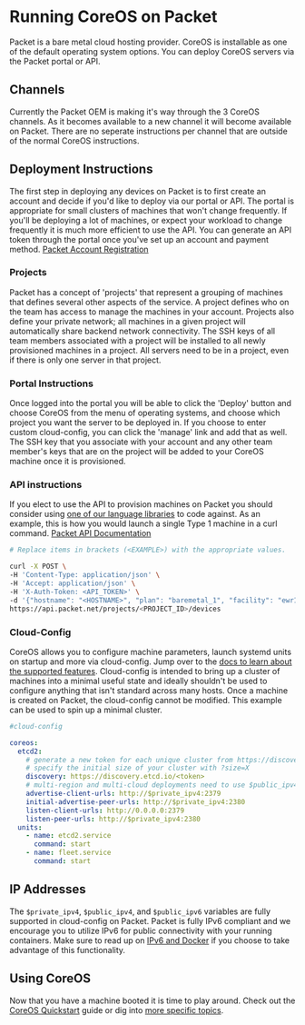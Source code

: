 # Running CoreOS on Packet 

Packet is a bare metal cloud hosting provider. CoreOS is installable as one of the default operating system options. You can deploy CoreOS servers via the Packet portal or API. 

## Channels
Currently the Packet OEM is making it's way through the 3 CoreOS channels. As it becomes available to a new channel it will become available on Packet. There are no seperate instructions per channel that are outside of the normal CoreOS instructions. 

## Deployment Instructions
The first step in deploying any devices on Packet is to first create an account and decide if you'd like to deploy via our portal or API. The portal is appropriate for small clusters of machines that won't change frequently. If you'll be deploying a lot of machines, or expect your workload to change frequently it is much more efficient to use the API. You can generate an API token through the portal once you've set up an account and payment method. [Packet Account Registration](https://app.packet.net/#/registration)

### Projects
Packet has a concept of 'projects' that represent a grouping of machines that defines several other aspects of the service. A project defines who on the team has access to manage the machines in your account. Projects also define your private network; all machines in a given project will automatically share backend network connectivity. The SSH keys of all team members associated with a project will be installed to all newly provisioned machines in a project. All servers need to be in a project, even if there is only one server in that project.

### Portal Instructions
Once logged into the portal you will be able to click the 'Deploy' button and choose CoreOS from the menu of operating systems, and choose which project you want the server to be deployed in. If you choose to enter custom cloud-config, you can click the 'manage' link and add that as well. The SSH key that you associate with your account and any other team member's keys that are on the project will be added to your CoreOS machine once it is provisioned.

### API instructions
If you elect to use the API to provision machines on Packet you should consider using [one of our language libraries](https://www.packet.net/dev/) to code against. As an example, this is how you would launch a single Type 1 machine in a curl command. [Packet API Documentation](https://www.packet.net/dev/api/)

```bash
# Replace items in brackets (<EXAMPLE>) with the appropriate values.

curl -X POST \
-H 'Content-Type: application/json' \
-H 'Accept: application/json' \
-H 'X-Auth-Token: <API_TOKEN>' \
-d '{"hostname": "<HOSTNAME>", "plan": "baremetal_1", "facility": "ewr1", "operating_system": "coreos_alpha"}' \
https://api.packet.net/projects/<PROJECT_ID>/devices
```

### Cloud-Config

CoreOS allows you to configure machine parameters, launch systemd units on startup and more via cloud-config. Jump over to the [docs to learn about the supported features]({{site.baseurl}}/docs/cluster-management/setup/cloudinit-cloud-config). Cloud-config is intended to bring up a cluster of machines into a minimal useful state and ideally shouldn't be used to configure anything that isn't standard across many hosts. Once a machine is created on Packet, the cloud-config cannot be modified. This example can be used to spin up a minimal cluster.

```yaml
#cloud-config

coreos:
  etcd2:
    # generate a new token for each unique cluster from https://discovery.etcd.io/new?size=3
    # specify the initial size of your cluster with ?size=X
    discovery: https://discovery.etcd.io/<token>
    # multi-region and multi-cloud deployments need to use $public_ipv4
    advertise-client-urls: http://$private_ipv4:2379
    initial-advertise-peer-urls: http://$private_ipv4:2380
    listen-client-urls: http://0.0.0.0:2379
    listen-peer-urls: http://$private_ipv4:2380
  units:
    - name: etcd2.service
      command: start
    - name: fleet.service
      command: start
```

## IP Addresses

The `$private_ipv4`, `$public_ipv4`, and `$public_ipv6` variables are fully supported in cloud-config on Packet. Packet is fully IPv6 compliant and we encourage you to utilize IPv6 for public connectivity with your running containers. Make sure to read up on [IPv6 and Docker](https://docs.docker.com/articles/networking/#ipv6) if you choose to take advantage of this functionality.

## Using CoreOS

Now that you have a machine booted it is time to play around.
Check out the [CoreOS Quickstart]({{site.baseurl}}/docs/quickstart) guide or dig into [more specific topics]({{site.baseurl}}/docs).
